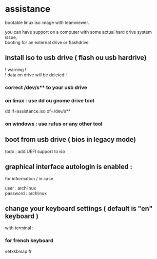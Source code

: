 # assistance
bootable linux iso image with teamviewer.
   
you can have support on a computer with some actual hard drive system issue,  
booting for an external drive or flashdrive  

## install iso to usb drive ( flash ou usb hardrive)
! warning !  
! data on drive will be deleted !  

### correct /dev/s** to your usb drive

### on linux : use dd ou gnome drive tool
dd if=assistance.iso of=/dev/s**  
### on windows : use rufus or any other tool

## boot from usb drive ( bios in legacy mode)
todo : add UEFI support to iso  

## graphical interface autologin is enabled :

for information / in case  

user : archlinux  
password : archlinux  

## change your keyboard settings ( default is "en" keyboard )
with terminal :  

### for french keyboard
setxkbmap fr  

